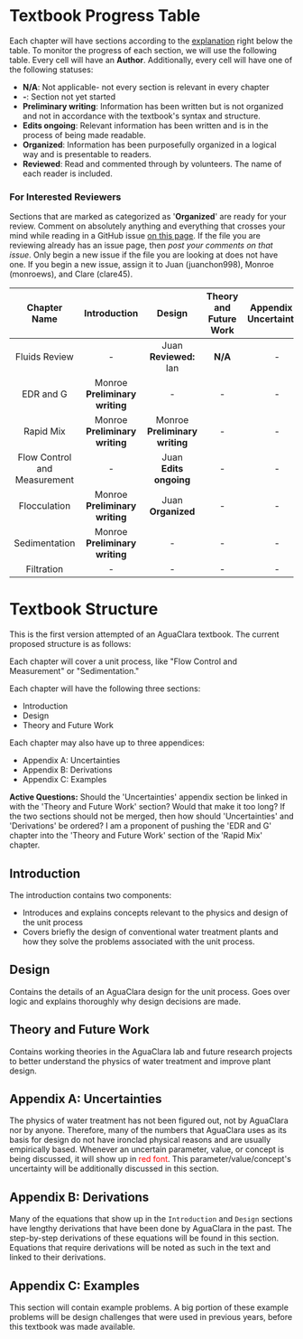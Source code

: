 # Textbook Progress Table

Each chapter will have sections according to the [explanation](https://github.com/AguaClara/CEE4540_Master/tree/master/AguaClara%20Water%20Treatment%20Plant%20Design#textbook-structure) right below the table. To monitor the progress of each section, we will use the following table. Every cell will have an **Author**. Additionally, every cell will have one of the following statuses:

- **N/A**: Not applicable- not every section is relevant in every chapter
- **-**: Section not yet started
- **Preliminary writing**: Information has been written but is not organized and not in accordance with the textbook's syntax and structure.
- **Edits ongoing**: Relevant information has been written and is in the process of being made readable.  
- **Organized**: Information has been purposefully organized in a logical way and is presentable to readers.  
- **Reviewed**: Read and commented through by volunteers. The name of each reader is included.

### For Interested Reviewers
Sections that are marked as categorized as '**Organized**' are ready for your review. Comment on absolutely anything and everything that crosses your mind while reading in a GitHub issue [on this page](https://github.com/AguaClara/CEE4540_Master/issues). If the file you are reviewing already has an issue page, then *post your comments on that issue*. Only begin a new issue if the file you are looking at does not have one. If you begin a new issue, assign it to Juan (juanchon998), Monroe (monroews), and Clare (clare45).

|         Chapter Name         |             Introduction             |                Design                | Theory and Future Work | Appendix A: Uncertainties |      Appendix B: Derivations       | Appendix C: Examples |
|:----------------------------:|:------------------------------------:|:------------------------------------:|:----------------------:|:-------------------------:|:----------------------------------:|:--------------------:|
|        Fluids Review         |                  -                   |     Juan </br> **Reviewed:** Ian     |        **N/A**         |             -             |    Juan </br> **Edits ongoing**    |          -           |
|          EDR and G           | Monroe </br> **Preliminary writing** |                  -                   |           -            |             -             | Juan </br> **Preliminary writing** |          -           |
|          Rapid Mix           | Monroe </br> **Preliminary writing** | Monroe </br> **Preliminary writing** |           -            |             -             | Juan </br> **Preliminary writing** |          -           |
| Flow Control and Measurement |                  -                   |     Juan </br> **Edits ongoing**     |           -            |             -             |      Juan </br> **Organized**      |          -           |
|         Flocculation         | Monroe </br> **Preliminary writing** |       Juan </br> **Organized**       |           -            |             -             |    Juan </br> **Edits ongoing**    |          -           |
|        Sedimentation         | Monroe </br> **Preliminary writing** |                  -                   |           -            |             -             |                 -                  |          -           |
|          Filtration          |                  -                   |                  -                   |           -            |             -             |                 -                  |          -           |



# Textbook Structure
This is the first version attempted of an AguaClara textbook. The current proposed structure is as follows:

Each chapter will cover a unit process, like "Flow Control and Measurement" or "Sedimentation."

Each chapter will have the following three sections:
- Introduction
- Design
- Theory and Future Work

Each chapter may also have up to three appendices:
- Appendix A: Uncertainties
- Appendix B: Derivations
- Appendix C: Examples

**Active Questions:** Should the 'Uncertainties' appendix section be linked in with the 'Theory and Future Work' section? Would that make it too long? If the two sections should not be merged, then how should 'Uncertainties' and 'Derivations' be ordered? I am a proponent of pushing the 'EDR and G' chapter into the 'Theory and Future Work' section of the 'Rapid Mix' chapter. 

## Introduction
The introduction contains two components:
- Introduces and explains concepts relevant to the physics and design of the unit process
- Covers briefly the design of conventional water treatment plants and how they solve the problems associated with the unit process.  

## Design
Contains the details of an AguaClara design for the unit process. Goes over logic and explains thoroughly why design decisions are made.

## Theory and Future Work
Contains working theories in the AguaClara lab and future research projects to better understand the physics of water treatment and improve plant design.

## Appendix A: Uncertainties
The physics of water treatment has not been figured out, not by AguaClara nor by anyone. Therefore, many of the numbers that AguaClara uses as its basis for design do not have ironclad physical reasons and are usually empirically based. Whenever an uncertain parameter, value, or concept is being discussed, it will show up in <font color="red">red font</font>. This parameter/value/concept's uncertainty will be additionally discussed in this section.

## Appendix B: Derivations
Many of the equations that show up in the `Introduction` and `Design` sections have lengthy derivations that have been done by AguaClara in the past. The step-by-step derivations of these equations will be found in this section. Equations that require derivations will be noted as such in the text and linked to their derivations.


## Appendix C: Examples
This section will contain example problems. A big portion of these example problems will be design challenges that were used in previous years, before this textbook was made available.
